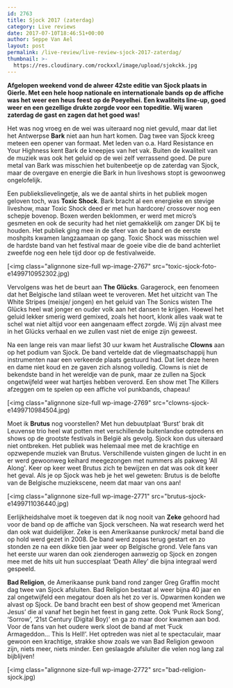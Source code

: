 ```yaml
---
id: 2763
title: Sjock 2017 (zaterdag)
category: Live reviews
date: 2017-07-10T18:46:51+00:00
author: Seppe Van Ael
layout: post
permalink: /live-review/live-review-sjock-2017-zaterdag/
thumbnail: >-
  https://res.cloudinary.com/rockxxl/image/upload/sjokckk.jpg
---
```

**Afgelopen weekend vond de alweer 42ste editie van Sjock plaats in Gierle. Met een hele hoop nationale en internationale bands op de affiche was het weer een heus feest op de Poeyelhei. Een kwaliteits line-up, goed weer en een gezellige drukte zorgde voor een topeditie. Wij waren zaterdag de gast en zagen dat het goed was!**

Het was nog vroeg en de wei was uiteraard nog niet gevuld, maar dat liet het Antwerpse **Bark** niet aan hun hart komen. Dag twee van Sjock kreeg meteen een opener van formaat. Met leden van o.a. Hard Resistance en Your Highness kent Bark de kneepjes van het vak. Buiten de kwaliteit van de muziek was ook het geluid op de wei zelf verrassend goed. De pure metal van Bark was misschien het buitenbeetje op de zaterdag van Sjock, maar de overgave en energie die Bark in hun liveshows stopt is gewoonweg ongelofelijk.

Een publiekslievelingetje, als we de aantal shirts in het publiek mogen geloven toch, was **Toxic Shock**. Bark bracht al een energieke en stevige liveshow, maar Toxic Shock deed er met hun hardcore/ crossover nog een schepje bovenop. Boxen werden beklommen, er werd met micro’s gesmeten en ook de security had het niet gemakkelijk om zanger DK bij te houden. Het publiek ging mee in de sfeer van de band en de eerste moshpits kwamen langzaamaan op gang. Toxic Shock was misschien wel de hardste band van het festival maar de goeie vibe die de band achterliet zweefde nog een hele tijd door op de festivalweide.

[<img class="alignnone size-full wp-image-2767" src="toxic-sjock-foto-e1499710952302.jpg)

Vervolgens was het de beurt aan **The Glücks**. Garagerock, een fenomeen dat het Belgische land stilaan weet te veroveren. Met het uitzicht van The White Stripes (meisje/ jongen) en het geluid van The Sonics wisten The Glücks heel wat jonger en ouder volk aan het dansen te krijgen. Hoewel het geluid lekker smerig werd gemixed, zoals het hoort, klonk alles vaak wat te schel wat niet altijd voor een aangenaam effect zorgde. Wij zijn alvast mee in het Glücks verhaal en we zullen vast niet de enige zijn geweest.

Na een lange reis van maar liefst 30 uur kwam het Australische **Clowns** aan op het podium van Sjock. De band vertelde dat de vliegmaatschappij hun instrumenten naar een verkeerde plaats gestuurd had. Dat liet deze heren en dame niet koud en ze gaven zich alsnog volledig. Clowns is niet de bekendste band in het wereldje van de punk, maar ze zullen na Sjock ongetwijfeld weer wat hartjes hebben veroverd. Een show met The Killers afzeggen om te spelen op een affiche vol punkbands, chapeau!

[<img class="alignnone size-full wp-image-2769" src="clowns-sjock-e1499710984504.jpg)

Moet ik **Brutus** nog voorstellen? Met hun debuutplaat ‘Burst’ brak dit Leuvense trio heel wat potten met verschillende buitenlandse optredens en shows op de grootste festivals in België als gevolg. Sjock kon dus uiteraard niet ontbreken. Het publiek was helemaal mee met de krachtige en opzwepende muziek van Brutus. Verschillende vuisten gingen de lucht in en er werd gewoonweg keihard meegezongen met nummers als pakweg 'All Along'. Keer op keer weet Brutus zich te bewijzen en dat was ook dit keer het geval. Als je op Sjock was heb je het wel geweten: Brutus is de belofte van de Belgische muziekscene, neem dat maar van ons aan!

[<img class="alignnone size-full wp-image-2771" src="brutus-sjock-e1499711036440.jpg)

Eerlijkheidshalve moet ik toegeven dat ik nog nooit van **Zeke** gehoord had voor de band op de affiche van Sjock verscheen. Na wat research werd het dan ook wat duidelijker. Zeke is een Amerikaanse punkrock/ metal band die op hold werd gezet in 2008. De band werd zopas terug gestart en zo stonden ze na een dikke tien jaar weer op Belgische grond. Vele fans van het eerste uur waren dan ook zienderogen aanwezig op Sjock en zongen mee met de hits uit hun succesplaat ‘Death Alley’ die bijna integraal werd gespeeld.

**Bad Religion**, de Amerikaanse punk band rond zanger Greg Graffin mocht dag twee van Sjock afsluiten. Bad Religion bestaat al weer bijna 40 jaar en zal ongetwijfeld een megatour doen als het zo ver is. Opwarmen konden we alvast op Sjock. De band bracht een best of show geopend met ‘American Jesus’ die al vanaf het begin het feest in gang zette. Ook ‘Punk Rock Song’, ‘Sorrow’, ‘21st Century (Digital Boy)’ en ga zo maar door kwamen aan bod. Voor de fans van het oudere werk sloot de band af met ‘Fuck Armageddon… This Is Hell!’. Het optreden was niet al te spectaculair, maar gewoon een krachtige, strakke show zoals we van Bad Religion gewoon zijn, niets meer, niets minder. Een geslaagde afsluiter die velen nog lang zal bijblijven!

[<img class="alignnone size-full wp-image-2772" src="bad-religion-sjock.jpg)
